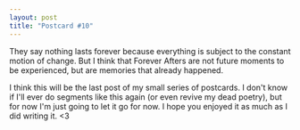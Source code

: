 ```yaml
---
layout: post
title: "Postcard #10"
---
```

They say nothing lasts forever because everything is subject to the constant motion of change. But I think that Forever Afters are not future moments to be experienced, but are memories that already happened.

I think this will be the last post of my small series of postcards. I don't know if I'll ever do segments like this again (or even revive my dead poetry), but for now I'm just going to let it go for now. I hope you enjoyed it as much as I did writing it. <3